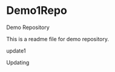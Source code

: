 Demo1Repo
=========

Demo Repository

This is a readme file for demo repository.

update1

Updating
